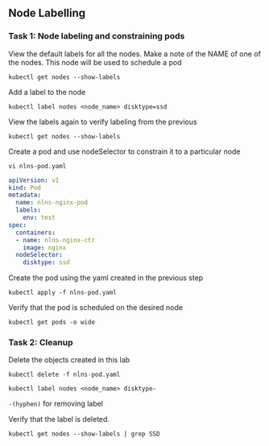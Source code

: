 ## Node Labelling

### Task 1: Node labeling and constraining pods
View the default labels for all the nodes. Make a note of the NAME of one of the nodes. This node will be used to schedule a pod
```
kubectl get nodes --show-labels
```
Add a label to the node
```
kubectl label nodes <node_name> disktype=ssd
```
View the labels again to verify labeling from the previous 
```
kubectl get nodes --show-labels
``` 
Create a pod and use nodeSelector to constrain it to a particular node
```
vi nlns-pod.yaml
```
```yaml 
apiVersion: v1
kind: Pod
metadata:
  name: nlns-nginx-pod
  labels:
    env: test
spec:
  containers:
  - name: nlns-nginx-ctr
    image: nginx
  nodeSelector:
    disktype: ssd

```
Create the pod using the yaml created in the previous step
```
kubectl apply -f nlns-pod.yaml
```
Verify that the pod is scheduled on the desired node
```
kubectl get pods -o wide
``` 

### Task 2: Cleanup
Delete the objects created in this lab
```
kubectl delete -f nlns-pod.yaml 
```
```
kubectl label nodes <node_name> disktype-   
```
`-(hyphen)` for removing label
 
Verify that the label is deleted.
```
kubectl get nodes --show-labels | grep SSD
```
